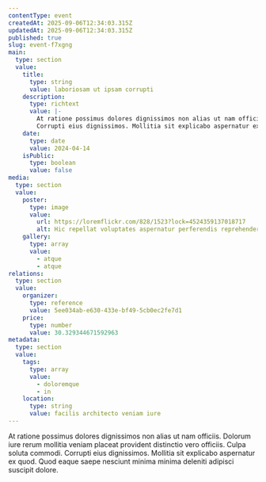 ```yaml
---
contentType: event
createdAt: 2025-09-06T12:34:03.315Z
updatedAt: 2025-09-06T12:34:03.315Z
published: true
slug: event-f7xgng
main:
  type: section
  value:
    title:
      type: string
      value: laboriosam ut ipsam corrupti
    description:
      type: richtext
      value: |-
        At ratione possimus dolores dignissimos non alias ut nam officiis. Dolorum iure rerum mollitia veniam placeat provident distinctio vero officiis. Culpa soluta commodi.
        Corrupti eius dignissimos. Mollitia sit explicabo aspernatur ex quod. Quod eaque saepe nesciunt minima minima deleniti adipisci suscipit dolore.
    date:
      type: date
      value: 2024-04-14
    isPublic:
      type: boolean
      value: false
media:
  type: section
  value:
    poster:
      type: image
      value:
        url: https://loremflickr.com/828/1523?lock=4524359137018717
        alt: Hic repellat voluptates aspernatur perferendis reprehenderit.
    gallery:
      type: array
      value:
        - atque
        - atque
relations:
  type: section
  value:
    organizer:
      type: reference
      value: 5ee034ab-e630-433e-bf49-5cb0ec2fe7d1
    price:
      type: number
      value: 30.329344671592963
metadata:
  type: section
  value:
    tags:
      type: array
      value:
        - doloremque
        - in
    location:
      type: string
      value: facilis architecto veniam iure
---
```


At ratione possimus dolores dignissimos non alias ut nam officiis. Dolorum iure rerum mollitia veniam placeat provident distinctio vero officiis. Culpa soluta commodi.
Corrupti eius dignissimos. Mollitia sit explicabo aspernatur ex quod. Quod eaque saepe nesciunt minima minima deleniti adipisci suscipit dolore.